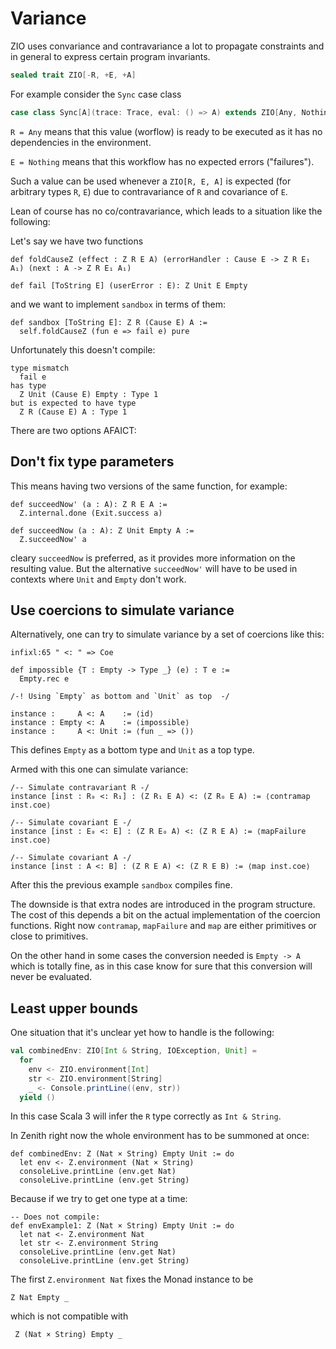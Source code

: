 # Variance

ZIO uses convariance and contravariance a lot to propagate constraints and in general to express certain program invariants.

```Scala
sealed trait ZIO[-R, +E, +A]
```

For example consider the `Sync` case class

```scala
case class Sync[A](trace: Trace, eval: () => A) extends ZIO[Any, Nothing, A]
```

`R = Any` means that this value (worflow) is ready to be executed as it has no dependencies in the environment.

`E = Nothing` means that this workflow has no expected errors ("failures").

Such a value can be used whenever a `ZIO[R, E, A]` is expected (for arbitrary types `R`, `E`) due to contravariance of `R` and covariance of `E`.

Lean of course has no co/contravariance, which leads to a situation like the following:

Let's say we have two functions

```coq
def foldCauseZ (effect : Z R E A) (errorHandler : Cause E -> Z R E₁ A₁) (next : A -> Z R E₁ A₁)

def fail [ToString E] (userError : E): Z Unit E Empty
```

and we want to implement `sandbox` in terms of them:

```coq
def sandbox [ToString E]: Z R (Cause E) A :=
  self.foldCauseZ (fun e => fail e) pure
```

Unfortunately this doesn't compile:

```
type mismatch
  fail e
has type
  Z Unit (Cause E) Empty : Type 1
but is expected to have type
  Z R (Cause E) A : Type 1
```

There are two options AFAICT:

## Don't fix type parameters

This means having two versions of the same function, for example:

```coq
def succeedNow' (a : A): Z R E A :=
  Z.internal.done (Exit.success a)

def succeedNow (a : A): Z Unit Empty A := 
  Z.succeedNow' a
```

cleary `succeedNow` is preferred, as it provides more information on the resulting value. But the alternative `succeedNow'` will have to be used in contexts where `Unit` and `Empty` don't work.

## Use coercions to simulate variance

Alternatively, one can try to simulate variance by a set of coercions like this:

```coq
infixl:65 " <: " => Coe

def impossible {T : Empty -> Type _} (e) : T e := 
  Empty.rec e

/-! Using `Empty` as bottom and `Unit` as top  -/

instance :     A <: A    := ⟨id⟩
instance : Empty <: A    := ⟨impossible⟩
instance :     A <: Unit := ⟨fun _ => ()⟩
```

This defines `Empty` as a bottom type and `Unit` as a top type.

Armed with this one can simulate variance:

```coq
/-- Simulate contravariant R -/
instance [inst : R₀ <: R₁] : (Z R₁ E A) <: (Z R₀ E A) := ⟨contramap inst.coe⟩
    
/-- Simulate covariant E -/
instance [inst : E₀ <: E] : (Z R E₀ A) <: (Z R E A) := ⟨mapFailure inst.coe⟩

/-- Simulate covariant A -/
instance [inst : A <: B] : (Z R E A) <: (Z R E B) := ⟨map inst.coe⟩
```

After this the previous example `sandbox` compiles fine.

The downside is that extra nodes are introduced in the program structure.  The cost of this depends a bit on the actual implementation of the coercion functions. Right now `contramap`, `mapFailure` and `map` are either primitives or close to primitives.

On the other hand in some cases the conversion needed is `Empty -> A` which is totally fine, as in this case know for sure that this conversion will never be evaluated.

## Least upper bounds

One situation that it's unclear yet how to handle is the following:

```scala
val combinedEnv: ZIO[Int & String, IOException, Unit] = 
  for
    env <- ZIO.environment[Int]
    str <- ZIO.environment[String]
    _ <- Console.printLine((env, str))
  yield ()
```

In this case Scala 3 will infer the `R` type correctly as `Int & String`.

In Zenith right now the whole environment has to be summoned at once:

```coq
def combinedEnv: Z (Nat × String) Empty Unit := do
  let env <- Z.environment (Nat × String)
  consoleLive.printLine (env.get Nat)
  consoleLive.printLine (env.get String)
```

Because if we try to get one type at a time:

```coq
-- Does not compile:
def envExample1: Z (Nat × String) Empty Unit := do
  let nat <- Z.environment Nat
  let str <- Z.environment String
  consoleLive.printLine (env.get Nat)
  consoleLive.printLine (env.get String)
```

The first `Z.environment Nat` fixes the Monad instance to be 

```coq
Z Nat Empty _
```

which is not compatible with 

```coq
 Z (Nat × String) Empty _
```

